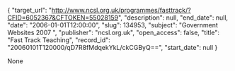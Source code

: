 {
  "target_url": "http://www.ncsl.org.uk/programmes/fasttrack/?CFID=6052367&CFTOKEN=55028159", 
  "description": null, 
  "end_date": null, 
  "date": "2006-01-01T12:00:00", 
  "slug": 134953, 
  "subject": "Government Websites 2007 ", 
  "publisher": "ncsl.org.uk", 
  "open_access": false, 
  "title": "Fast Track Teaching", 
  "record_id": "20060101T120000/qD7R8fMdqekYkL/ckCGByQ==", 
  "start_date": null
}

None